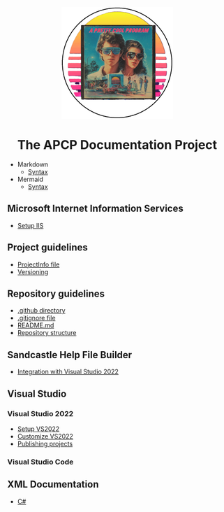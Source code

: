 <!-- u250924 -->

<div align="center">

  <picture>
    <source media="(prefers-color-scheme: dark)" srcset="../.github/img/logo/apcp-logo-dark-256x256.png">
    <source media="(prefers-color-scheme: light)" srcset="../.github/img/logo/apcp-logo-light-256x256.png">
    <img alt="Fallback image description" src="../.github/img/logo/apcp-logo-light-256x256.png">
  </picture>

# The APCP Documentation Project

</div>

* Markdown
  * [Syntax](markdown-syntax.md)
* Mermaid
  * [Syntax](mermaidjs-syntax.md)

## Microsoft Internet Information Services

* [Setup IIS](./iis/iis-setup/README.md)

## Project guidelines

* [ProjectInfo file](./project/project-info.md)
* [Versioning](./project/versioning.md)

## Repository guidelines

* [.github directory](./repository/github-directory.md)
* [.gitignore file](./repository/gitignore.md)
* [README.md](./repository/README.md)
* [Repository structure](./repository/structure.md)

## Sandcastle Help File Builder

* [Integration with Visual Studio 2022](./shfb/shfb-vs2022-integration/README.md)

## Visual Studio

### Visual Studio 2022

* [Setup VS2022 ](./vs2022/setup/README.md)
* [Customize VS2022](./vs2022/customize/README.md)
* [Publishing projects](./vs2022/publish/README.md)

### Visual Studio Code

## XML Documentation

* [C#](./xml-documentation/xml-csharp.md)
